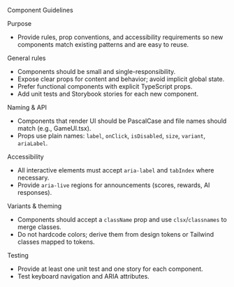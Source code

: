 Component Guidelines

Purpose
- Provide rules, prop conventions, and accessibility requirements so new components match existing patterns and are easy to reuse.

General rules
- Components should be small and single-responsibility.
- Expose clear props for content and behavior; avoid implicit global state.
- Prefer functional components with explicit TypeScript props.
- Add unit tests and Storybook stories for each new component.

Naming & API
- Components that render UI should be PascalCase and file names should match (e.g., GameUI.tsx).
- Props use plain names: `label`, `onClick`, `isDisabled`, `size`, `variant`, `ariaLabel`.

Accessibility
- All interactive elements must accept `aria-label` and `tabIndex` where necessary.
- Provide `aria-live` regions for announcements (scores, rewards, AI responses).

Variants & theming
- Components should accept a `className` prop and use `clsx`/`classnames` to merge classes.
- Do not hardcode colors; derive them from design tokens or Tailwind classes mapped to tokens.

Testing
- Provide at least one unit test and one story for each component.
- Test keyboard navigation and ARIA attributes.
